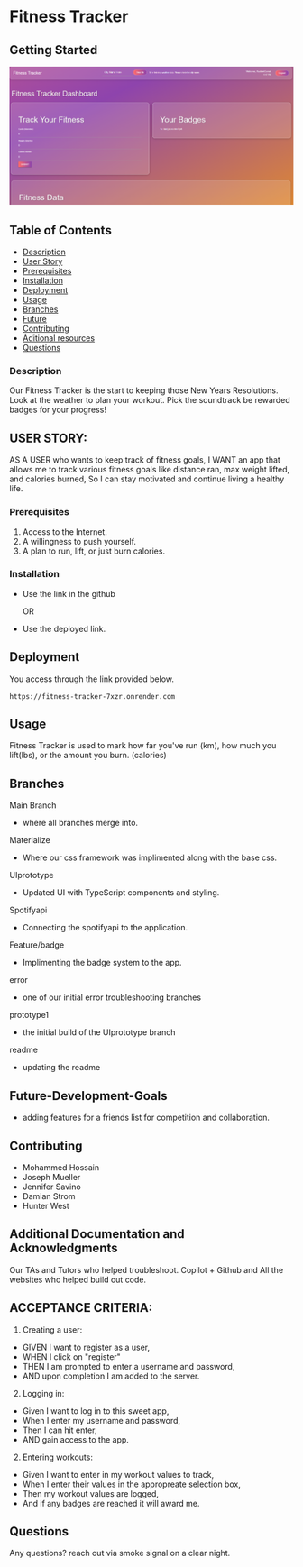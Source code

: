 # Fitness Tracker

##  Getting Started

<img src="Project2_Fitness_Tracker\client\src\assets\READMEImage.png" alt="screenshot" />

## Table of Contents
  - [Description](#description)
  - [User Story](#user-story)
  - [Prerequisites](#prerequisites)
  - [Installation](#installation)
  - [Deployment](#deployment)
  - [Usage](#usage)
  - [Branches](#branches)
  - [Future](#future-development-goals)
  - [Contributing](#contributing)
  - [Aditional resources](#additional-documentation-and-acknowledgments)
  - [Questions](#questions)

 ### Description
   Our Fitness Tracker is the start to keeping those New Years Resolutions. Look at the weather to plan your workout. Pick the soundtrack be rewarded badges for your progress!

## USER STORY:

AS A USER who wants to keep track of fitness goals,
I WANT an app that allows me to track various fitness goals like distance ran, max weight lifted, and calories burned, So I can stay motivated and continue
living a healthy life.

### Prerequisites

1. Access to the Internet.
2. A willingness to push yourself.
3. A plan to run, lift, or just burn calories.


### Installation

* Use the link in the github

  OR

* Use the deployed link.

##  Deployment

You access through the link provided below. 

    https://fitness-tracker-7xzr.onrender.com
   
## Usage

Fitness Tracker is used to mark how far you've run (km), how much you lift(lbs), or the amount you burn. (calories)

## Branches

 Main Branch
 * where all branches merge into.

 Materialize
 * Where our css framework was implimented along with the base css.

 UIprototype
 * Updated UI with TypeScript components and styling.

 Spotifyapi
 * Connecting the spotifyapi to the application.

 Feature/badge
 * Implimenting the badge system to the app.

 error
 * one of our initial error troubleshooting branches

 prototype1
 * the initial build of the UIprototype branch

 readme
 * updating the readme



## Future-Development-Goals
 * adding features for a friends list for competition and collaboration.

## Contributing

 * Mohammed Hossain
 * Joseph Mueller
 * Jennifer Savino
 * Damian Strom
 * Hunter West

##  Additional Documentation and Acknowledgments

   Our TAs and Tutors who helped troubleshoot.
   Copilot + Github and All the websites who helped build out code.


## ACCEPTANCE CRITERIA:

1. Creating a user:
  * GIVEN I want to register as a user,
  * WHEN I click on "register"
  * THEN I am prompted to enter a username and password,
  * AND upon completion I am added to the server.

2. Logging in:
  * Given I want to log in to this sweet app,
  * When I enter my username and password,
  * Then I can hit enter,
  * AND gain access to the app.

2. Entering workouts:
  * Given I want to enter in my workout values to track,
  * When I enter their values in the appropreate selection box,
  * Then my workout values are logged,
  * And if any badges are reached it will award me.

  ## Questions

  Any questions? reach out via smoke signal on a clear night.